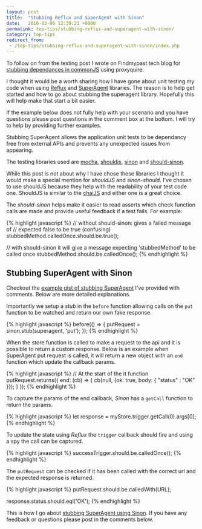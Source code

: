 ```yaml
---
layout: post
title:  "Stubbing Reflux and SuperAgent with Sinon"
date:   2016-03-06 12:39:21 +0000
permalink: top-tips/stubbing-reflux-and-superagent-with-sinon/
category: top-tips
redirect_from:
 - /top-tips/stubbing-reflux-and-superagent-with-sinon/index.php
---
```


To follow on from the testing post I wrote on Findmypast tech blog for [stubbing dependances in commonJS](http://tech.findmypast.com/stubbing-dependencies-in-commonjs/) using proxyquire.

I thought it would be a worth sharing how I have gone about unit testing my code when using [Reflux](https://github.com/reflux/refluxjs) and [SuperAgent](https://visionmedia.github.io/superagent/) libraries. The reason is to help get started and how to go about stubbing the superagent library. Hopefully this will help make that start a bit easier.

If the example below does not fully help with your scenario and you have questions please post questions in the comment box at the bottom. I will try to help by providing further examples.

Stubbing SuperAgent allows the application unit tests to be dependancy free from external APIs and prevents any unexpected issues from appearing.

The testing libraries used are [mocha](https://mochajs.org/), [shouldjs](https://shouldjs.github.io/), [sinon](http://sinonjs.org/) and [should-sinon](https://github.com/shouldjs/sinon).

While this post is not about why I have chose these libraries I thought it would make a special mention for _shouldJS_ and _sinon-should_. I've chosen to use shouldJS because they help with the readability of your test code one. ShouldJS is similar to the [chaiJS](http://chaijs.com/) and either one is a great choice.

The _should-sinon_ helps make it easier to read asserts which check function calls are made and provide useful feedback if a test fails. For example:

{% highlight javascript %}
// without should-sinon: gives a failed message of
// expected false to be true (confusing)
stubbedMethod.calledOnce.should.be.true();

// with should-sinon it will give a message expecting 'stubbedMethod' to be called once
stubbedMethod.should.be.calledOnce();
{% endhighlight %}

## Stubbing SuperAgent with Sinon

Checkout the [example gist of stubbing SuperAgent](https://gist.github.com/rkotze/77aba69955dd6d97abf5) I've provided with comments. Below are more detailed explanations.

Importantly we setup a _stub_ in the `before` function allowing calls on the `put` function to be watched and return our own fake response.

{% highlight javascript %}
before(() => {
    putRequest = sinon.stub(superagent, 'put');
});
{% endhighlight %}

When the store function is called to make a request to the api and it is possible to return a custom response. Below is an example when SuperAgent put request is called, it will return a new object with an `end` function which update the callback params.

{% highlight javascript %}
// At the start of the it function
putRequest.returns({
    end: (cb) => {
        cb(null, {ok: true, body: { "status" : "OK" }});
    }
});
{% endhighlight %}

To capture the params of the end callback, _Sinon_ has a `getCall` function to return the params.

{% highlight javascript %}
let response = myStore.trigger.getCall(0).args[0];
{% endhighlight %}

To update the state using _Reflux_ the `trigger` callback should fire and using a spy the call can be captured.

{% highlight javascript %}
successTrigger.should.be.calledOnce();
{% endhighlight %}

The `putRequest` can be checked if it has been called with the correct url and the expected response is returned.

{% highlight javascript %}
putRequest.should.be.calledWith(URL);

response.status.should.eql('OK');
{% endhighlight %}

This is how I go about [stubbing SuperAgent using Sinon](https://gist.github.com/rkotze/77aba69955dd6d97abf5). If you have any feedback or questions please post in the comments below.

<script src="https://gist.github.com/rkotze/77aba69955dd6d97abf5.js"></script>
